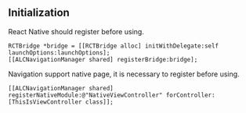 ## Initialization

React Native should register before using.

```
RCTBridge *bridge = [[RCTBridge alloc] initWithDelegate:self launchOptions:launchOptions];
[[ALCNavigationManager shared] registerBridge:bridge];
```


Navigation support native page, it is necessary to register before using.

```
[[ALCNavigationManager shared] registerNativeModule:@"NativeViewController" forController:[ThisIsViewController class]];
```